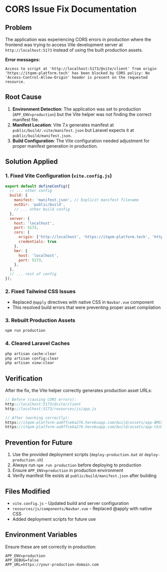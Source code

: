 # CORS Issue Fix Documentation

## Problem
The application was experiencing CORS errors in production where the frontend was trying to access Vite development server at `http://localhost:5173` instead of using the built production assets.

**Error messages:**
```
Access to script at 'http://localhost:5173/@vite/client' from origin 'https://itqom-platform.tech' has been blocked by CORS policy: No 'Access-Control-Allow-Origin' header is present on the requested resource.
```

## Root Cause
1. **Environment Detection**: The application was set to production (`APP_ENV=production`) but the Vite helper was not finding the correct manifest file.
2. **Manifest Location**: Vite 7.x generates manifest at `public/build/.vite/manifest.json` but Laravel expects it at `public/build/manifest.json`.
3. **Build Configuration**: The Vite configuration needed adjustment for proper manifest generation in production.

## Solution Applied

### 1. Fixed Vite Configuration (`vite.config.js`)
```javascript
export default defineConfig({
  // ... other config
  build: {
    manifest: 'manifest.json', // Explicit manifest filename
    outDir: 'public/build',
    // ... other build config
  },
  server: {
    host: 'localhost',
    port: 5173,
    cors: {
      origin: ['http://localhost', 'https://itqom-platform.tech', 'https://itqom-platform-aa0ffce6a276.herokuapp.com'],
      credentials: true
    },
    hmr: {
      host: 'localhost',
      port: 5173,
    },
  },
  // ... rest of config
});
```

### 2. Fixed Tailwind CSS Issues
- Replaced `@apply` directives with native CSS in `Navbar.vue` component
- This resolved build errors that were preventing proper asset compilation

### 3. Rebuilt Production Assets
```bash
npm run production
```

### 4. Cleared Laravel Caches
```bash
php artisan cache:clear
php artisan config:clear
php artisan view:clear
```

## Verification
After the fix, the Vite helper correctly generates production asset URLs:
```php
// Before (causing CORS errors):
http://localhost:5173/@vite/client
http://localhost:5173/resources/js/app.js

// After (working correctly):
https://itqom-platform-aa0ffce6a276.herokuapp.com/build/assets/app-BMCmOGt_.js
https://itqom-platform-aa0ffce6a276.herokuapp.com/build/assets/app-Ck3XWLXv.css
```

## Prevention for Future
1. Use the provided deployment scripts (`deploy-production.bat` or `deploy-production.sh`)
2. Always run `npm run production` before deploying to production
3. Ensure `APP_ENV=production` in production environment
4. Verify manifest file exists at `public/build/manifest.json` after building

## Files Modified
- `vite.config.js` - Updated build and server configuration
- `resources/js/components/Navbar.vue` - Replaced @apply with native CSS
- Added deployment scripts for future use

## Environment Variables
Ensure these are set correctly in production:
```env
APP_ENV=production
APP_DEBUG=false
APP_URL=https://your-production-domain.com
```
